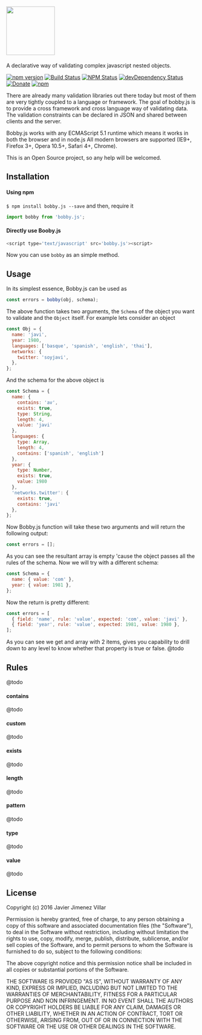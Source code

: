 # <a href='https://github.com/mediasmart/bobby'><img src='https://dl.dropboxusercontent.com/u/420149/bobby.js.png?dl=0' height='128'></a>

A declarative way of validating complex javascript nested objects.

[![npm version](https://img.shields.io/npm/v/bobby.js.svg?style=flat-square)](https://www.npmjs.com/package/bobby.js) [![Build Status](http://img.shields.io/travis/mediasmart/bobby/master.svg?style=flat-square)](https://travis-ci.org/mediasmart/bobby) [![NPM Status](http://img.shields.io/npm/dm/bobby.js.svg?style=flat-square)](https://www.npmjs.org/package/bobby.js) [![devDependency Status](https://img.shields.io/david/mediasmart/bobby.svg?style=flat-square)](https://david-dm.org/mediasmart/bobby#info=dependencies) [![Donate](https://img.shields.io/badge/donate-paypal-blue.svg?style=flat-square)](https://paypal.me/soyjavi)
[![npm](https://img.shields.io/npm/l/botkit.svg?style=flat-square)](https://spdx.org/licenses/MIT)

There are already many validation libraries out there today but most of them are very tightly coupled to a language or framework. The goal of bobby.js is to provide a cross framework and cross language way of validating data. The validation constraints can be declared in JSON and shared between clients and the server.

Bobby.js works with any ECMAScript 5.1 runtime which means it works in both the browser and in node.js All modern browsers are supported (IE9+, Firefox 3+, Opera 10.5+, Safari 4+, Chrome).

This is an Open Source project, so any help will be welcomed.

## Installation
#### Using npm
`$ npm install bobby.js --save`
and then, require it
```javascript
import bobby from 'bobby.js';
```

#### Directly use Booby.js

```javascript
<script type='text/javascript' src='bobby.js'><script>
```

Now you can use `bobby` as an simple method.

## Usage

In its simplest essence, Bobby.js can be used as

```javascript
const errors = bobby(obj, schema);
```

The above function takes two arguments, the `Schema` of the object you want to validate and the `Object` itself. For example lets consider an object

```javascript
const Obj = {
  name: 'javi',
  year: 1980,
  languages: ['basque', 'spanish', 'english', 'thai'],
  networks: {
    twitter: 'soyjavi',
  },
};
```

And the schema for the above object is

```javascript
const Schema = {
  name: {
    contains: 'av',
    exists: true,
    type: String,
    length: 4,
    value: 'javi'
  },
  languages: {
    type: Array,
    length: 4,
    contains: ['spanish', 'english']
  },
  year: {
    type: Number,
    exists: true,
    value: 1980
  },
  'networks.twitter': {
    exists: true,
    contains: 'javi'
  },
};
```

Now Bobby.js function will take these two arguments and will return the
following output:

```javascript
const errors = [];
```

As you can see the resultant array is empty 'cause the object passes all the rules of the schema. Now we will try with a different schema:

```javascript
const Schema = {
  name: { value: 'com' },
  year: { value: 1981 },
};
```

Now the return is pretty different:

```javascript
const errors = [
  { field: 'name', rule: 'value', expected: 'com', value: 'javi' },
  { field: 'year', rule: 'value', expected: 1981, value: 1980 },
];
```

As you can see we get and array with 2 items, gives you capability to drill down to any level to know whether that property is true or false.
@todo

## Rules
@todo

#### contains
@todo

#### custom
@todo

#### exists
@todo

#### length
@todo

#### pattern
@todo

#### type
@todo

#### value
@todo


## License

Copyright (c) 2016 Javier Jimenez Villar

Permission is hereby granted, free of charge, to any person obtaining a copy
of this software and associated documentation files (the "Software"), to deal
in the Software without restriction, including without limitation the rights
to use, copy, modify, merge, publish, distribute, sublicense, and/or sell
copies of the Software, and to permit persons to whom the Software is
furnished to do so, subject to the following conditions:

The above copyright notice and this permission notice shall be included in
all copies or substantial portions of the Software.

THE SOFTWARE IS PROVIDED "AS IS", WITHOUT WARRANTY OF ANY KIND, EXPRESS OR
IMPLIED, INCLUDING BUT NOT LIMITED TO THE WARRANTIES OF MERCHANTABILITY,
FITNESS FOR A PARTICULAR PURPOSE AND NON INFRINGEMENT. IN NO EVENT SHALL THE
AUTHORS OR COPYRIGHT HOLDERS BE LIABLE FOR ANY CLAIM, DAMAGES OR OTHER
LIABILITY, WHETHER IN AN ACTION OF CONTRACT, TORT OR OTHERWISE, ARISING FROM,
OUT OF OR IN CONNECTION WITH THE SOFTWARE OR THE USE OR OTHER DEALINGS IN
THE SOFTWARE.
